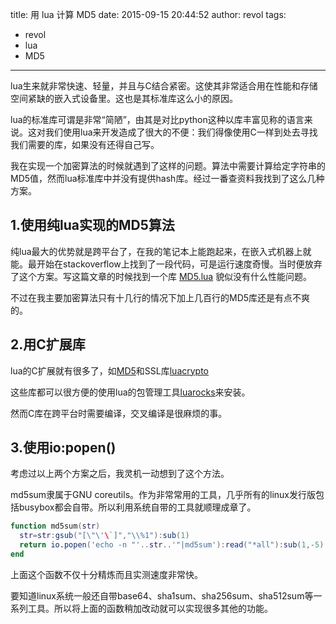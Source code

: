 title: 用 lua 计算 MD5
date: 2015-09-15 20:44:52
author: revol
tags:
- revol
- lua
- MD5
---

lua生来就非常快速、轻量，并且与C结合紧密。这使其非常适合用在性能和存储空间紧缺的嵌入式设备里。这也是其标准库这么小的原因。

lua的标准库可谓是非常“简陋”，由其是对比python这种以库丰富见称的语言来说。这对我们使用lua来开发造成了很大的不便：我们得像使用C一样到处去寻找我们需要的库，如果没有还得自己写。

我在实现一个加密算法的时候就遇到了这样的问题。算法中需要计算给定字符串的MD5值，然而lua标准库中并没有提供hash库。经过一番查资料我找到了这么几种方案。
<!-- more -->
## 1.使用纯lua实现的MD5算法

纯lua最大的优势就是跨平台了，在我的笔记本上能跑起来，在嵌入式机器上就能。最开始在stackoverflow上找到了一段代码，可是运行速度奇慢。当时便放弃了这个方案。写这篇文章的时候找到一个库 [MD5.lua](https://github.com/kikito/md5.lua) 貌似没有什么性能问题。

不过在我主要加密算法只有十几行的情况下加上几百行的MD5库还是有点不爽的。

## 2.用C扩展库

lua的C扩展就有很多了，如[MD5](https://luarocks.org/modules/tomasguisasola/md5)和SSL库[luacrypto](https://luarocks.org/modules/luarocks/luacrypto)

这些库都可以很方便的使用lua的包管理工具[luarocks](https://luarocks.org)来安装。

然而C库在跨平台时需要编译，交叉编译是很麻烦的事。

## 3.使用io:popen()

考虑过以上两个方案之后，我灵机一动想到了这个方法。

md5sum隶属于GNU coreutils。作为非常常用的工具，几乎所有的linux发行版包括busybox都会自带。所以利用系统自带的工具就顺理成章了。

```lua
function md5sum(str)
  str=str:gsub("[\"\'\`]","\\%1"):sub(1)
  return io.popen('echo -n "'..str..'"|md5sum'):read("*all"):sub(1,-5)
end
```
上面这个函数不仅十分精炼而且实测速度非常快。

要知道linux系统一般还自带base64、sha1sum、sha256sum、sha512sum等一系列工具。所以将上面的函数稍加改动就可以实现很多其他的功能。

